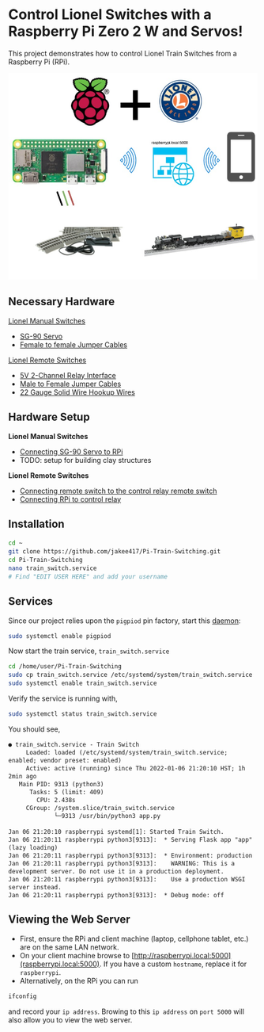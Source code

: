 # Control Lionel Switches with a Raspberry Pi Zero 2 W and Servos!
This project demonstrates how to control Lionel Train Switches from a Raspberry Pi (RPi).

![Diagram](./static/diagram.jpg#gh-light-mode-only)

## Necessary Hardware
[Lionel Manual Switches](http://www.lionel.com/products/fastrack-o36-manual-switch-right-hand-6-12018/)
- [SG-90 Servo](https://www.amazon.com/Micro-Servos-Helicopter-Airplane-Controls/dp/B07MLR1498/ref=sr_1_1_sspa?crid=1R024DTWR7UM1&keywords=SG90+servo&qid=1641540462&sprefix=sg90+servo%2Caps%2C124&sr=8-1-spons&psc=1&spLa=ZW5jcnlwdGVkUXVhbGlmaWVyPUFaUjlQT1Q5UEgzQjAmZW5jcnlwdGVkSWQ9QTA3NzcxNTBMRlhKM1pNTzVYWkgmZW5jcnlwdGVkQWRJZD1BMDY1ODY0NjJVQVo1UVpWWjNQOVQmd2lkZ2V0TmFtZT1zcF9hdGYmYWN0aW9uPWNsaWNrUmVkaXJlY3QmZG9Ob3RMb2dDbGljaz10cnVl)
- [Female to female Jumper Cables
](https://www.amazon.com/EDGELEC-Breadboard-Optional-Assorted-Multicolored/dp/B07GD2BWPY/ref=sr_1_2_sspa?keywords=edgelec+120pcs+breadboard+jumper+wires&qid=1641540430&sprefix=EDGELEC+%2Caps%2C128&sr=8-2-spons&psc=1&spLa=ZW5jcnlwdGVkUXVhbGlmaWVyPUEzQUlVRkxCOTRZTzROJmVuY3J5cHRlZElkPUEwNTcxMzM4M0czSzhEQ1QyV0FSWCZlbmNyeXB0ZWRBZElkPUEwNDMxMzE5MlUwTkxJNUdHODJCVSZ3aWRnZXROYW1lPXNwX2F0ZiZhY3Rpb249Y2xpY2tSZWRpcmVjdCZkb05vdExvZ0NsaWNrPXRydWU=)

[Lionel Remote Switches](http://www.lionel.com/products/fastrack-o36-remote-switch-right-hand-6-12046/)
- [5V 2-Channel Relay Interface](https://www.amazon.com/SainSmart-101-70-100-2-Channel-Relay-Module/dp/B0057OC6D8/ref=sr_1_1?keywords=sainsmart+2-channel&qid=1641540392&sr=8-1)
- [Male to Female Jumper Cables](https://www.amazon.com/EDGELEC-Breadboard-Optional-Assorted-Multicolored/dp/B07GD2BWPY/ref=sr_1_2_sspa?keywords=edgelec+120pcs+breadboard+jumper+wires&qid=1641540430&sprefix=EDGELEC+%2Caps%2C128&sr=8-2-spons&psc=1&spLa=ZW5jcnlwdGVkUXVhbGlmaWVyPUEzQUlVRkxCOTRZTzROJmVuY3J5cHRlZElkPUEwNTcxMzM4M0czSzhEQ1QyV0FSWCZlbmNyeXB0ZWRBZElkPUEwNDMxMzE5MlUwTkxJNUdHODJCVSZ3aWRnZXROYW1lPXNwX2F0ZiZhY3Rpb249Y2xpY2tSZWRpcmVjdCZkb05vdExvZ0NsaWNrPXRydWU=)
- [22 Gauge Solid Wire Hookup Wires](https://www.amazon.com/Gauge-Wire-Solid-Hookup-Wires/dp/B088KQFHV7/ref=sr_1_2?crid=3RJFP5R14PQE&keywords=22+gauge+solid+wire+hookup+wire&qid=1641540503&sprefix=sg90+servo%2Caps%2C127&sr=8-2)


## Hardware Setup
**Lionel Manual Switches**
- [Connecting SG-90 Servo to RPi](https://www.youtube.com/watch?v=xHDT4CwjUQE)
- TODO: setup for building clay structures

**Lionel Remote Switches**
- [Connecting remote switch to the control relay remote switch](https://www.dexterindustries.com/Arduberry/example-projects-with-arduberry-and-raspberry-pi/lionel-train-switch-control-with-a-raspberry-pi-2/)
- [Connecting RPi to control relay](https://www.electronicshub.org/control-a-relay-using-raspberry-pi/)

## Installation
```bash
cd ~
git clone https://github.com/jakee417/Pi-Train-Switching.git
cd Pi-Train-Switching
nano train_switch.service
# Find "EDIT USER HERE" and add your username
```
## Services
Since our project relies upon the `pigpiod` pin factory, start this [daemon](https://en.wikipedia.org/wiki/Daemon_(computing)):
```bash
sudo systemctl enable pigpiod
```
Now start the train service, `train_switch.service`
```bash
cd /home/user/Pi-Train-Switching
sudo cp train_switch.service /etc/systemd/system/train_switch.service
sudo systemctl enable train_switch.service
```
Verify the service is running with,
```bash
sudo systemctl status train_switch.service
```
You should see,
```
● train_switch.service - Train Switch
     Loaded: loaded (/etc/systemd/system/train_switch.service; enabled; vendor preset: enabled)
     Active: active (running) since Thu 2022-01-06 21:20:10 HST; 1h 2min ago
   Main PID: 9313 (python3)
      Tasks: 5 (limit: 409)
        CPU: 2.438s
     CGroup: /system.slice/train_switch.service
             └─9313 /usr/bin/python3 app.py

Jan 06 21:20:10 raspberrypi systemd[1]: Started Train Switch.
Jan 06 21:20:11 raspberrypi python3[9313]:  * Serving Flask app "app" (lazy loading)
Jan 06 21:20:11 raspberrypi python3[9313]:  * Environment: production
Jan 06 21:20:11 raspberrypi python3[9313]:    WARNING: This is a development server. Do not use it in a production deployment.
Jan 06 21:20:11 raspberrypi python3[9313]:    Use a production WSGI server instead.
Jan 06 21:20:11 raspberrypi python3[9313]:  * Debug mode: off
```

## Viewing the Web Server
- First, ensure the RPi and client machine (laptop, cellphone tablet, etc.) are on the same LAN network. 
- On your client machine  browse to [http://raspberrypi.local:5000](raspberrypi.local:5000). If you have a custom `hostname`, replace it for `raspberrypi`.
- Alternatively, on the RPi you can run
```bash
ifconfig
```
and record your `ip address`. Browing to this `ip address` on `port 5000` will also allow you to view the web server.